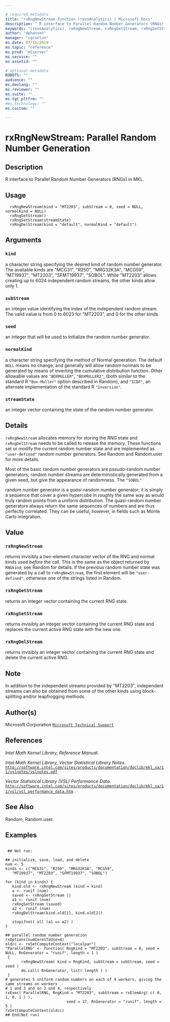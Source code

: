 ```yaml
--- 

# required metadata 
title: "rxRngNewStream function (revoAnalytics) | Microsoft Docs" 
description: " R interface to Parallel Random Number Generators (RNGs) in MKL. " 
keywords: "(revoAnalytics), rxRngNewStream, rxRngGetStream, rxRngSetStream, rxRngDelStream, distribution, sysdata" 
author: "dphansen" 
manager: "cgronlun" 
ms.date: 07/15/2019
ms.topic: "reference" 
ms.prod: "mlserver" 
ms.service: "" 
ms.assetid: "" 

# optional metadata 
ROBOTS: "" 
audience: "" 
ms.devlang: "" 
ms.reviewer: "" 
ms.suite: "" 
ms.tgt_pltfrm: "" 
#ms.technology: "" 
ms.custom: "" 

--- 
```






 # rxRngNewStream:  Parallel Random Number Generation  
 ## Description

R interface to Parallel Random Number Generators (RNGs) in MKL.


 ## Usage

```   
  rxRngNewStream(kind = "MT2203", subStream = 0, seed = NULL, normalKind = NULL)
  rxRngGetStream()
  rxRngSetStream(streamState)
  rxRngDelStream(kind = "default", normalKind = "default")

```

 ## Arguments



 ### `kind`
  a character string specifying the desired kind of random number generator. The available kinds are "MCG31", "R250", "MRG32K3A", "MCG59",  "MT19937", "MT2203", "SFMT19937", "SOBOL".  While "MT2203" allows creating up to 6024 independent random streams,  the other kinds allow only 1. 


 ### `subStream`
  an integer value identifying the index of the independent random stream. The valid value is from 0 to 6023 for "MT2203", and 0 for the other kinds. 


 ### `seed`
  an integer that will be used to initialize the random number generator. 


 ### `normalKind`
  a character string specifying the method of Normal generation. The default `NULL` means no change, and generally will allow random normals to be generated by means of inverting the cumulative distribution function. Other allowable values are `"BOXMULLER"`, `"BOXMULLER2"`, (both similar to the standard R `"Box-Muller"` option described in Random), and  `"ICDF"`, an alternate implementation of the standard R `"Inversion"`. 


 ### `streamState`
  an integer vector containing the state of the random number generator. 



 ## Details

`rxRngNewStream` allocates memory for storing the RNG state and 
`rxRngDelStream` needs to be called to release the memory. These functions
set or modify the current random number state and are implemented as 
`"user-defined"` random number generators. See Random
and Random.user for more details.

Most of the basic random number generators are *pseudo*-random number
generators; random number streams are deterministically generated from a given 
seed, but give the appearance of randomness. The `"SOBOL"` 

random number generator is a *quasi*-random number 
generator; it is simply a sequence that cover a given hypercube in
roughly the same way as would truly random points from a uniform
distribution. The quasi-random number generators always return the
same sequences of numbers and are thus perfectly correlated. They can
be useful, however, in fields such as Monte Carlo integration.


 ## Value


### `rxRngNewStream`
 returns invisibly a two-element character vector of  the RNG and normal kinds used *before* the call. This is the same as the object returned by `RNGkind`; see Random for details. If the previous random  number state was generated by a call to `rxRngNewStream`, the first element will be `"user-defined"`, otherwise one of the strings listed in Random. 


### `rxRngGetStream`
 returns an integer vector containing the current RNG state.


### `rxRngSetStream`
 returns invisibly an integer vector containing the current RNG state and replaces the current active RNG state with the new one.


### `rxRngDelStream`
 returns invisibly an integer vector containing the current RNG state and delete the current active RNG.


 ## Note

In addition to the independent streams provided by "MT2203",
independent streams can also be obtained from some of the other kinds
using block-splitting and/or leapfrogging methods.


 ## Author(s)

Microsoft Corporation [`Microsoft Technical Support`](https://go.microsoft.com/fwlink/?LinkID=698556&clcid=0x409)



 ## References

*Intel Math Kernel Library, Reference Manual*.

*Intel Math Kernel Library, Vector Statistical Library Notes*.
[`http://software.intel.com/sites/products/documentation/doclib/mkl_sa/11/vslnotes/vslnotes.pdf`](http://software.intel.com/sites/products/documentation/doclib/mkl_sa/11/vslnotes/vslnotes.pdf)


*Vector Statistical Library (VSL) Performance Data*.
[`http://software.intel.com/sites/products/documentation/doclib/mkl_sa/11/vsl/vsl_performance_data.htm`](http://software.intel.com/sites/products/documentation/doclib/mkl_sa/11/vsl/vsl_performance_data.htm)
.


 ## See Also

Random, Random.user.

 ## Examples

 ```

  ## Not run:

## initialize, save, load, and delete
num <- 5
kinds <- c("MCG31", "R250", "MRG32K3A", "MCG59",  
    "MT19937", "MT2203", "SFMT19937", "SOBOL")

for (kind in kinds) {
    kind.old <- rxRngNewStream (kind = kind)
    a <- runif (num)
    saved <- rxRngGetStream ()
    a1 <- runif (num)
    rxRngSetStream (saved)
    a2 <- runif (num)
    rxRngDelStream(kind.old[1], kind.old[2])

    stopifnot( all (a1 == a2) )
}

## parallel random number generation
rxOptions(numCoresToUse=4)
oldcc <- rxSetComputeContext("localpar")
"ParallelRNG" <- function( RngKind = "MT2203", subStream = 0, seed = NULL, RnGenerator = "runif", length = 1 )
  {
        rxRngNewStream( kind = RngKind, subStream = subStream, seed = seed )
        do.call( RnGenerator, list( length ) )
  }
# generates 5 uniform random numbers on each of 4 workers, giving the same streams on workers
# 1 and 3 and on 2 and 4, respectively
rxExec( ParallelRNG, RngKind = "MT2203", subStream = rxElemArg( c( 0, 1, 0, 1 ) ),
                            seed = 17, RnGenerator = "runif", length = 5 )
rxSetComputeContext(oldcc)
 ## End(Not run) 
```



